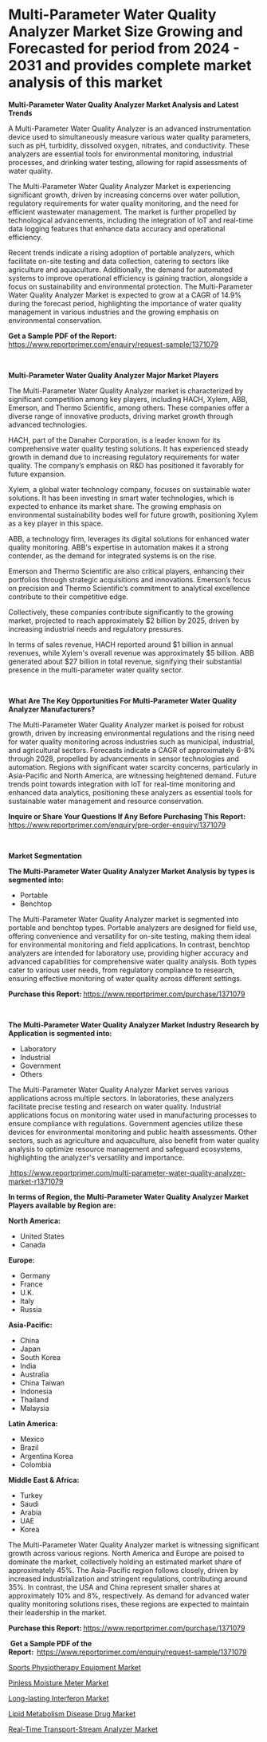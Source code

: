 <p><h1>Multi-Parameter Water Quality Analyzer Market Size Growing and Forecasted for period from 2024 - 2031 and provides complete market analysis of this market</h1></p><p><strong>Multi-Parameter Water Quality Analyzer Market Analysis and Latest Trends</strong></p>
<p><p>A Multi-Parameter Water Quality Analyzer is an advanced instrumentation device used to simultaneously measure various water quality parameters, such as pH, turbidity, dissolved oxygen, nitrates, and conductivity. These analyzers are essential tools for environmental monitoring, industrial processes, and drinking water testing, allowing for rapid assessments of water quality.</p><p>The Multi-Parameter Water Quality Analyzer Market is experiencing significant growth, driven by increasing concerns over water pollution, regulatory requirements for water quality monitoring, and the need for efficient wastewater management. The market is further propelled by technological advancements, including the integration of IoT and real-time data logging features that enhance data accuracy and operational efficiency.</p><p>Recent trends indicate a rising adoption of portable analyzers, which facilitate on-site testing and data collection, catering to sectors like agriculture and aquaculture. Additionally, the demand for automated systems to improve operational efficiency is gaining traction, alongside a focus on sustainability and environmental protection. The Multi-Parameter Water Quality Analyzer Market is expected to grow at a CAGR of 14.9% during the forecast period, highlighting the importance of water quality management in various industries and the growing emphasis on environmental conservation.</p></p>
<p><strong>Get a Sample PDF of the Report:&nbsp;</strong> <a href="https://www.reportprimer.com/enquiry/request-sample/1371079">https://www.reportprimer.com/enquiry/request-sample/1371079</a></p>
<p>&nbsp;</p>
<p><strong>Multi-Parameter Water Quality Analyzer Major Market Players</strong></p>
<p><p>The Multi-Parameter Water Quality Analyzer market is characterized by significant competition among key players, including HACH, Xylem, ABB, Emerson, and Thermo Scientific, among others. These companies offer a diverse range of innovative products, driving market growth through advanced technologies.</p><p>HACH, part of the Danaher Corporation, is a leader known for its comprehensive water quality testing solutions. It has experienced steady growth in demand due to increasing regulatory requirements for water quality. The company’s emphasis on R&D has positioned it favorably for future expansion.</p><p>Xylem, a global water technology company, focuses on sustainable water solutions. It has been investing in smart water technologies, which is expected to enhance its market share. The growing emphasis on environmental sustainability bodes well for future growth, positioning Xylem as a key player in this space.</p><p>ABB, a technology firm, leverages its digital solutions for enhanced water quality monitoring. ABB's expertise in automation makes it a strong contender, as the demand for integrated systems is on the rise.</p><p>Emerson and Thermo Scientific are also critical players, enhancing their portfolios through strategic acquisitions and innovations. Emerson’s focus on precision and Thermo Scientific’s commitment to analytical excellence contribute to their competitive edge.</p><p>Collectively, these companies contribute significantly to the growing market, projected to reach approximately $2 billion by 2025, driven by increasing industrial needs and regulatory pressures. </p><p>In terms of sales revenue, HACH reported around $1 billion in annual revenues, while Xylem's overall revenue was approximately $5 billion. ABB generated about $27 billion in total revenue, signifying their substantial presence in the multi-parameter water quality sector.</p></p>
<p>&nbsp;</p>
<p><strong>What Are The Key Opportunities For Multi-Parameter Water Quality Analyzer Manufacturers?</strong></p>
<p><p>The Multi-Parameter Water Quality Analyzer market is poised for robust growth, driven by increasing environmental regulations and the rising need for water quality monitoring across industries such as municipal, industrial, and agricultural sectors. Forecasts indicate a CAGR of approximately 6-8% through 2028, propelled by advancements in sensor technologies and automation. Regions with significant water scarcity concerns, particularly in Asia-Pacific and North America, are witnessing heightened demand. Future trends point towards integration with IoT for real-time monitoring and enhanced data analytics, positioning these analyzers as essential tools for sustainable water management and resource conservation.</p></p>
<p><strong>Inquire or Share Your Questions If Any Before Purchasing This Report:</strong> <a href="https://www.reportprimer.com/enquiry/pre-order-enquiry/1371079">https://www.reportprimer.com/enquiry/pre-order-enquiry/1371079</a></p>
<p>&nbsp;</p>
<p><strong>Market Segmentation</strong></p>
<p><strong>The Multi-Parameter Water Quality Analyzer Market Analysis by types is segmented into:</strong></p>
<p><ul><li>Portable</li><li>Benchtop</li></ul></p>
<p><p>The Multi-Parameter Water Quality Analyzer market is segmented into portable and benchtop types. Portable analyzers are designed for field use, offering convenience and versatility for on-site testing, making them ideal for environmental monitoring and field applications. In contrast, benchtop analyzers are intended for laboratory use, providing higher accuracy and advanced capabilities for comprehensive water quality analysis. Both types cater to various user needs, from regulatory compliance to research, ensuring effective monitoring of water quality across different settings.</p></p>
<p><strong>Purchase this Report:&nbsp;</strong><a href="https://www.reportprimer.com/purchase/1371079">https://www.reportprimer.com/purchase/1371079</a></p>
<p>&nbsp;</p>
<p><strong>The Multi-Parameter Water Quality Analyzer Market Industry Research by Application is segmented into:</strong></p>
<p><ul><li>Laboratory</li><li>Industrial</li><li>Government</li><li>Others</li></ul></p>
<p><p>The Multi-Parameter Water Quality Analyzer Market serves various applications across multiple sectors. In laboratories, these analyzers facilitate precise testing and research on water quality. Industrial applications focus on monitoring water used in manufacturing processes to ensure compliance with regulations. Government agencies utilize these devices for environmental monitoring and public health assessments. Other sectors, such as agriculture and aquaculture, also benefit from water quality analysis to optimize resource management and safeguard ecosystems, highlighting the analyzer's versatility and importance.</p></p>
<p><a href="https://www.reportprimer.com/multi-parameter-water-quality-analyzer-market-r1371079">&nbsp;https://www.reportprimer.com/multi-parameter-water-quality-analyzer-market-r1371079</a></p>
<p><strong>In terms of Region, the Multi-Parameter Water Quality Analyzer Market Players available by Region are:</strong></p>
<p>
    <p> <strong> North America: </strong>
        <ul>
            <li>United States</li>
            <li>Canada</li>
        </ul>
        </p> 
    <p> <strong> Europe: </strong>
        <ul>
            <li>Germany</li>
            <li>France</li>
            <li>U.K.</li>
            <li>Italy</li>
            <li>Russia</li>
        </ul>
        </p> 
    <p> <strong> Asia-Pacific: </strong>
        <ul>
            <li>China</li>
            <li>Japan</li>
            <li>South Korea</li>
            <li>India</li>
            <li>Australia</li>
            <li>China Taiwan</li>
            <li>Indonesia</li>
            <li>Thailand</li>
            <li>Malaysia</li>
        </ul>
        </p> 
    <p> <strong> Latin America: </strong>
        <ul>
            <li>Mexico</li>
            <li>Brazil</li>
            <li>Argentina Korea</li>
            <li>Colombia</li>
        </ul>
        </p> 
    <p> <strong> Middle East & Africa: </strong>
        <ul>
            <li>Turkey</li>
            <li>Saudi</li>
            <li>Arabia</li>
            <li>UAE</li>
            <li>Korea</li>
        </ul>
    </p>
    </p>
<p><p>The Multi-Parameter Water Quality Analyzer market is witnessing significant growth across various regions. North America and Europe are poised to dominate the market, collectively holding an estimated market share of approximately 45%. The Asia-Pacific region follows closely, driven by increased industrialization and stringent regulations, contributing around 35%. In contrast, the USA and China represent smaller shares at approximately 10% and 8%, respectively. As demand for advanced water quality monitoring solutions rises, these regions are expected to maintain their leadership in the market.</p></p>
<p><strong>Purchase this Report: </strong><a href="https://www.reportprimer.com/purchase/1371079">https://www.reportprimer.com/purchase/1371079</a></p>
<p>&nbsp;<strong>Get a Sample PDF of the Report:&nbsp;&nbsp;</strong><a href="https://www.reportprimer.com/enquiry/request-sample/1371079">https://www.reportprimer.com/enquiry/request-sample/1371079</a></p>
<p><strong></strong></p>
<p><p><a href="https://www.linkedin.com/pulse/global-sports-physiotherapy-equipment-market-sector-types-applications-zqehc">Sports Physiotherapy Equipment Market</a></p><p><a href="https://www.linkedin.com/pulse/global-pinless-moisture-meter-market-sector-types-applications-ak4hc">Pinless Moisture Meter Market</a></p><p><a href="https://issuu.com/reportprime-2/docs/long-lasting-interferon-market-size_5f151e220b8a05">Long-lasting Interferon Market</a></p><p><a href="https://medium.com/@schmahlson/lipid-metabolism-disease-drug-market-trends-and-analysis-opportunities-and-challenges-for-future-8d59767a07ab">Lipid Metabolism Disease Drug Market</a></p><p><a href="https://github.com/alesiasc0na/Market-Research-Report-List-1/blob/main/real-time-transport-stream-analyzer-market.md">Real-Time Transport-Stream Analyzer Market</a></p></p>